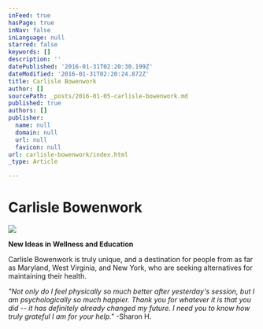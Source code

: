 ```yaml
---
inFeed: true
hasPage: true
inNav: false
inLanguage: null
starred: false
keywords: []
description: ''
datePublished: '2016-01-31T02:20:30.199Z'
dateModified: '2016-01-31T02:20:24.872Z'
title: Carlisle Bowenwork
author: []
sourcePath: _posts/2016-01-05-carlisle-bowenwork.md
published: true
authors: []
publisher:
  name: null
  domain: null
  url: null
  favicon: null
url: carlisle-bowenwork/index.html
_type: Article

---
```

# Carlisle Bowenwork
![](https://the-grid-user-content.s3-us-west-2.amazonaws.com/34c1dfc0-c21c-4771-8797-d744409392c2.jpg)

**New Ideas in Wellness and Education**

Carlisle Bowenwork is truly unique, and a destination for
people from as far as Maryland, West Virginia, and New York, who are seeking
alternatives for maintaining their health.

_"Not only do I feel physically so much better after yesterday's session, but I am psychologically so much happier. Thank you for whatever it is that you did -- it has definitely already changed my future. I need you to know how truly grateful I am for your help."_ -Sharon H.